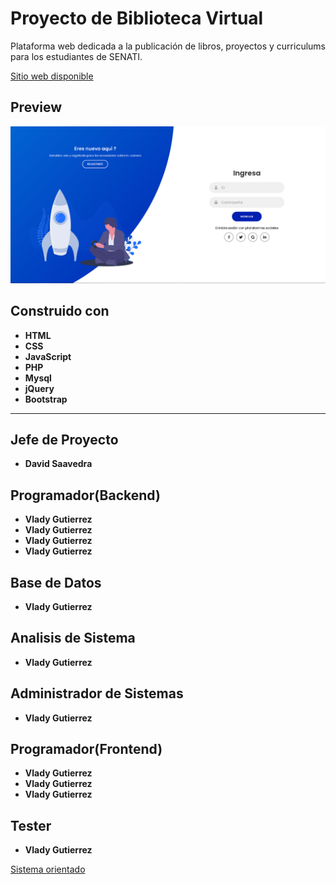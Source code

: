 # Proyecto de Biblioteca Virtual

Plataforma web dedicada a la publicación de libros, proyectos y curriculums para los estudiantes de SENATI.

[Sitio web disponible](https://bibliotecavirtualsen.herokuapp.com/)

## Preview

![Alt text](login.png)

## Construido con
* **HTML**
* **CSS**
* **JavaScript**
* **PHP**
* **Mysql**
* **jQuery**
* **Bootstrap**

---------------------------------

## Jefe de Proyecto

* **David Saavedra**

## Programador(Backend)

* **Vlady Gutierrez**
* **Vlady Gutierrez**
* **Vlady Gutierrez**
* **Vlady Gutierrez**

## Base de Datos

* **Vlady Gutierrez**

## Analisis de Sistema

* **Vlady Gutierrez**

## Administrador de Sistemas

* **Vlady Gutierrez**

## Programador(Frontend)

* **Vlady Gutierrez**
* **Vlady Gutierrez**
* **Vlady Gutierrez**

## Tester

* **Vlady Gutierrez**

[Sistema orientado](https://senatipe.sharepoint.com/sites/innovacion/bv/SitePages/Home.aspx)
